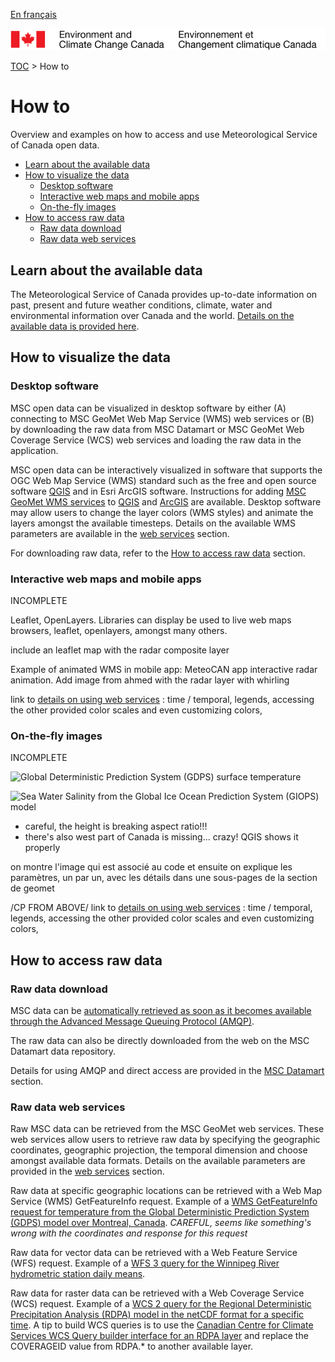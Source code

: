 [En français](readme_fr.md)

![ECCC logo](../img_eccc-logo.png)

[TOC](../readme_en.md) > How to


# How to

Overview and examples on how to access and use Meteorological Service of Canada open data.

* [Learn about the available data](#learn-about-the-available-data)
* [How to visualize the data](#how-to-visualize-the-data)
  * [Desktop software](#desktop-software)
  * [Interactive web maps and mobile apps](#interactive-web-maps-and-mobile-apps)
  * [On-the-fly images](#on-the-fly-images)
* [How to access raw data](#how-to-access-raw-data)
  * [Raw data download](#raw-data-download)
  * [Raw data web services](#raw-data-web-services)


## Learn about the available data

The Meteorological Service of Canada provides up-to-date information on past, present and future weather conditions, climate, water and environmental information over Canada and the world. [Details  on the available data is provided here](../msc-data/readme_en.md).

## How to visualize the data

### Desktop software 

MSC open data can be visualized in desktop software by either (A) connecting to MSC GeoMet Web Map Service (WMS) web services or (B) by downloading the raw data from MSC Datamart or MSC GeoMet Web Coverage Service (WCS) web services and loading the raw data in the application.

MSC open data can be interactively visualized in software that supports the OGC Web Map Service (WMS) standard such as the free and open source software [QGIS](https://qgis.org) and in Esri ArcGIS software. Instructions for adding [MSC GeoMet WMS services](../msc-geomet/readme_en.md) to [QGIS](https://docs.qgis.org/3.4/en/docs/training_manual/online_resources/wms.html) and [ArcGIS](http://desktop.arcgis.com/en/arcmap/latest/map/web-maps-and-services/adding-wms-services.htm) are available. Desktop software may allow users to change the layer colors (WMS styles) and animate the layers amongst the available timesteps. Details on the available WMS parameters are available in the [web services](../msc-geomet/web-services.md) section.

For downloading raw data, refer to the [How to access raw data](#how-to-access-raw-data) section.


### Interactive web maps and mobile apps

INCOMPLETE

Leaflet, OpenLayers. Libraries can display be used to live web maps browsers, leaflet, openlayers, amongst many others. 

include an leaflet map with the radar composite layer

Example of animated WMS in mobile app: MeteoCAN app interactive radar animation. Add image from ahmed with the radar layer with whirling

link to [details on using web services](../msc-geomet/web-services_en.md) : time / temporal, legends, accessing the other provided color scales and even customizing colors, 

### On-the-fly images

INCOMPLETE

![Global Deterministic Prediction System (GDPS) surface temperature](http://geo.weather.gc.ca/geomet?service=WMS&version=1.3.0&request=GetMap&bbox=-180,-90,90,180&crs=EPSG:4326&width=800&height=600&layers=GDPS.ETA_TT&format=image/png)              

![Sea Water Salinity from the Global Ice Ocean Prediction System (GIOPS) model](https://geo.weather.gc.ca/geomet?service=WMS&version=1.3.0&request=GetMap&bbox=-180,-90,90,180&crs=EPSG:4326&width=800&height=600&layers=OCEAN.GIOPS.2D_SALW&format=image/png)              

* careful, the height is breaking aspect ratio!!!
* there's also west part of Canada is missing... crazy! QGIS shows it properly

on montre l'image qui est associé au code et ensuite on explique les paramètres, un par un, avec les détails dans une sous-pages de la section de geomet

/CP FROM ABOVE/ link to [details on using web services](../msc-geomet/web-services_en.md) : time / temporal, legends, accessing the other provided color scales and even customizing colors, 


## How to access raw data

### Raw data download

MSC data can be [automatically retrieved as soon as it becomes available through the Advanced Message Queuing Protocol (AMQP)](../msc-datamart/amqp_en.md).

The raw data can also be directly downloaded from the web on the MSC Datamart data repository.

Details for using AMQP and direct access are provided in the [MSC Datamart](../msc-datamart/readme_en.md) section.


### Raw data web services

Raw MSC data can be retrieved from the MSC GeoMet web services. These web services allow users to retrieve raw data by specifying the geographic coordinates, geographic projection, the temporal dimension and choose amongst available data formats. Details on the available parameters are provided in the [web services](../msc-geomet/web-services_en.md) section.

Raw data at specific geographic locations can be retrieved with a Web Map Service (WMS) GetFeatureInfo request. Example of a [WMS GetFeatureInfo request for temperature from the Global Deterministic Prediction System (GDPS) model over Montreal, Canada](http://geo.weather.gc.ca/geomet/?SERVICE=WMS&VERSION=1.3.0&REQUEST=GetFeatureInfo&QUERY_LAYERS=GDPS.ETA_TT&INFO_FORMAT=text/plain&X=100&Y=100&EXCEPTIONS=xml&LAYERS=GDPS.ETA_TT&CRS=EPSG:4326&BBOX=-73.56,45.50,-73.55,45.51&WIDTH=100&HEIGHT=100). _CAREFUL, seems like something's wrong with the coordinates and response for this request_

Raw data for vector data can be retrieved with a Web Feature Service (WFS) request. Example of a [WFS 3 query for the Winnipeg River hydrometric station daily means](http://geo.weather.gc.ca/geomet/features/collections/hydrometric-daily-mean/items?STATION_NUMBER=05PF049).

Raw data for raster data can be retrieved with a Web Coverage Service (WCS) request. Example of a [WCS 2 query for the Regional Deterministic Precipitation Analysis (RDPA) model in the netCDF format for a specific time](https://geo.weather.gc.ca/geomet?SERVICE=WCS&VERSION=2.0.1&REQUEST=GetCoverage&COVERAGEID=RDPA.6F_PR&SUBSETTINGCRS=EPSG:4326&FORMAT=image/netcdf&TIME=2019-05-14T12:00:00Z). A tip to build WCS queries is to use the [Canadian Centre for Climate Services WCS Query builder interface for an RDPA layer](https://climate-change.canada.ca/climate-data/#/regional-deterministic-precipitation-analysis) and replace the COVERAGEID value from RDPA.* to another available layer.